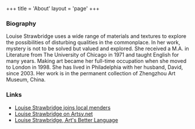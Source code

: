 +++
title = 'About'
layout = 'page'
+++

### Biography

Louise Strawbridge uses a wide range of materials and textures to explore the possibilities of
disturbing qualities in the commonplace. In her work, mystery is not to be solved but valued and
explored. She received a M.A. in Literature from The University of Chicago in 1971 and taught
English for many years. Making art became her full-time occupation when she moved to
London in 1998. She has lived in Philadelphia with her husband, David, since 2003. Her work
is in the permanent collection of Zhengzhou Art Museum, China.  


### Links
- [Louise Strawbridge joins local menders](https://www.inquirer.com/news/philadelphia/broad-street-ministry-mending-clothing-repair-unhoused-homeless-20231218.html)
- [Louise Strawbridge on Artsy.net](https://www.artsy.net/artist/louise-strawbridge)
- [Louise Strawbridge, Art's Better Language](https://www.youtube.com/watch?v=1dw-EzUfTB4)